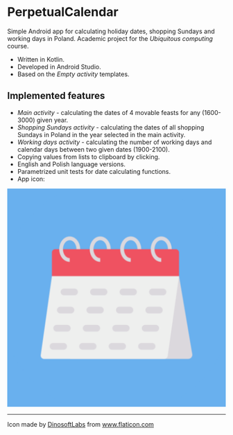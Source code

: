 # PerpetualCalendar
Simple Android app for calculating holiday dates, shopping Sundays and working days in Poland. Academic project for the *Ubiquitous computing* course.
* Written in Kotlin.
* Developed in Android Studio.
* Based on the *Empty activity* templates.

## Implemented features
* *Main activity* - calculating the dates of 4 movable feasts for any (1600-3000) given year.
* *Shopping Sundays activity* - calculating the dates of all shopping Sundays in Poland in the year selected in the main activity.
* *Working days activity* - calculating the number of working days and calendar days between two given dates (1900-2100).
* Copying values from lists to clipboard by clicking.
* English and Polish language versions.
* Parametrized unit tests for date calculating functions.
* App icon:

![Icon](https://github.com/adam-handke/PerpetualCalendar/blob/main/app/src/main/ic_launcher-playstore.png?raw=true)
___
Icon made by <a href="https://www.flaticon.com/authors/dinosoftlabs" title="DinosoftLabs">DinosoftLabs</a> from <a href="https://www.flaticon.com/" title="Flaticon">www.flaticon.com</a>
